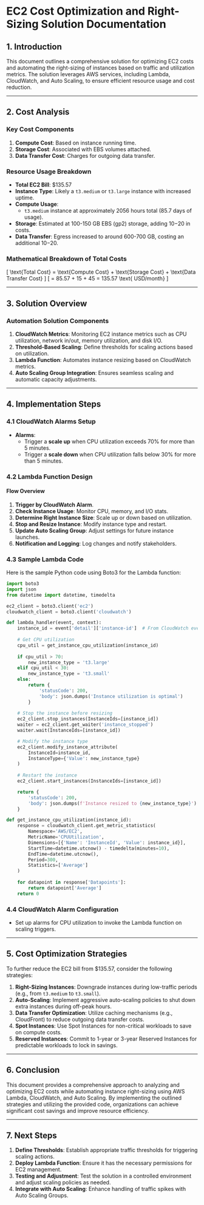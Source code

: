 # EC2 Cost Optimization and Right-Sizing Solution Documentation

## 1. Introduction

This document outlines a comprehensive solution for optimizing EC2 costs and automating the right-sizing of instances based on traffic and utilization metrics. The solution leverages AWS services, including Lambda, CloudWatch, and Auto Scaling, to ensure efficient resource usage and cost reduction.

---

## 2. Cost Analysis

### Key Cost Components

1. **Compute Cost**: Based on instance running time.
2. **Storage Cost**: Associated with EBS volumes attached.
3. **Data Transfer Cost**: Charges for outgoing data transfer.

### Resource Usage Breakdown

- **Total EC2 Bill**: $135.57
- **Instance Type**: Likely a `t3.medium` or `t3.large` instance with increased uptime.
- **Compute Usage**: 
  - `t3.medium` instance at approximately 2056 hours total (85.7 days of usage).
- **Storage**: Estimated at 100-150 GB EBS (gp2) storage, adding $10-$20 in costs.
- **Data Transfer**: Egress increased to around 600-700 GB, costing an additional $10-$20.

### Mathematical Breakdown of Total Costs

\[
\text{Total Cost} = \text{Compute Cost} + \text{Storage Cost} + \text{Data Transfer Cost}
\]
\[
= 85.57 + 15 + 45 = 135.57 \text{ USD/month}
\]

---

## 3. Solution Overview

### Automation Solution Components

1. **CloudWatch Metrics**: Monitoring EC2 instance metrics such as CPU utilization, network in/out, memory utilization, and disk I/O.
2. **Threshold-Based Scaling**: Define thresholds for scaling actions based on utilization.
3. **Lambda Function**: Automates instance resizing based on CloudWatch metrics.
4. **Auto Scaling Group Integration**: Ensures seamless scaling and automatic capacity adjustments.

---

## 4. Implementation Steps

### 4.1 CloudWatch Alarms Setup

- **Alarms**:
  - Trigger a **scale up** when CPU utilization exceeds 70% for more than 5 minutes.
  - Trigger a **scale down** when CPU utilization falls below 30% for more than 5 minutes.

### 4.2 Lambda Function Design

#### Flow Overview

1. **Trigger by CloudWatch Alarm**.
2. **Check Instance Usage**: Monitor CPU, memory, and I/O stats.
3. **Determine Right Instance Size**: Scale up or down based on utilization.
4. **Stop and Resize Instance**: Modify instance type and restart.
5. **Update Auto Scaling Group**: Adjust settings for future instance launches.
6. **Notification and Logging**: Log changes and notify stakeholders.

### 4.3 Sample Lambda Code

Here is the sample Python code using Boto3 for the Lambda function:

```python
import boto3
import json
from datetime import datetime, timedelta

ec2_client = boto3.client('ec2')
cloudwatch_client = boto3.client('cloudwatch')

def lambda_handler(event, context):
    instance_id = event['detail']['instance-id']  # From CloudWatch event
    
    # Get CPU utilization
    cpu_util = get_instance_cpu_utilization(instance_id)
    
    if cpu_util > 70:
        new_instance_type = 't3.large'
    elif cpu_util < 30:
        new_instance_type = 't3.small'
    else:
        return {
            'statusCode': 200,
            'body': json.dumps('Instance utilization is optimal')
        }
    
    # Stop the instance before resizing
    ec2_client.stop_instances(InstanceIds=[instance_id])
    waiter = ec2_client.get_waiter('instance_stopped')
    waiter.wait(InstanceIds=[instance_id])

    # Modify the instance type
    ec2_client.modify_instance_attribute(
        InstanceId=instance_id,
        InstanceType={'Value': new_instance_type}
    )
    
    # Restart the instance
    ec2_client.start_instances(InstanceIds=[instance_id])

    return {
        'statusCode': 200,
        'body': json.dumps(f'Instance resized to {new_instance_type}')
    }

def get_instance_cpu_utilization(instance_id):
    response = cloudwatch_client.get_metric_statistics(
        Namespace='AWS/EC2',
        MetricName='CPUUtilization',
        Dimensions=[{'Name': 'InstanceId', 'Value': instance_id}],
        StartTime=datetime.utcnow() - timedelta(minutes=10),
        EndTime=datetime.utcnow(),
        Period=300,
        Statistics=['Average']
    )
    
    for datapoint in response['Datapoints']:
        return datapoint['Average']
    return 0
```

### 4.4 CloudWatch Alarm Configuration

- Set up alarms for CPU utilization to invoke the Lambda function on scaling triggers.

---

## 5. Cost Optimization Strategies

To further reduce the EC2 bill from $135.57, consider the following strategies:

1. **Right-Sizing Instances**: Downgrade instances during low-traffic periods (e.g., from `t3.medium` to `t3.small`).
2. **Auto-Scaling**: Implement aggressive auto-scaling policies to shut down extra instances during off-peak hours.
3. **Data Transfer Optimization**: Utilize caching mechanisms (e.g., CloudFront) to reduce outgoing data transfer costs.
4. **Spot Instances**: Use Spot Instances for non-critical workloads to save on compute costs.
5. **Reserved Instances**: Commit to 1-year or 3-year Reserved Instances for predictable workloads to lock in savings.

---

## 6. Conclusion

This document provides a comprehensive approach to analyzing and optimizing EC2 costs while automating instance right-sizing using AWS Lambda, CloudWatch, and Auto Scaling. By implementing the outlined strategies and utilizing the provided code, organizations can achieve significant cost savings and improve resource efficiency.

---

## 7. Next Steps

1. **Define Thresholds**: Establish appropriate traffic thresholds for triggering scaling actions.
2. **Deploy Lambda Function**: Ensure it has the necessary permissions for EC2 management.
3. **Testing and Adjustment**: Test the solution in a controlled environment and adjust scaling policies as needed.
4. **Integrate with Auto Scaling**: Enhance handling of traffic spikes with Auto Scaling Groups.
